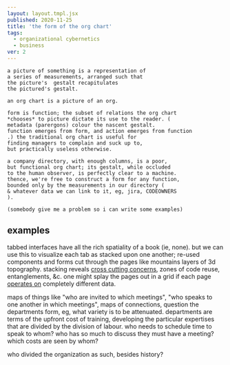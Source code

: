 ```yaml
---
layout: layout.tmpl.jsx
published: 2020-11-25
title: 'the form of the org chart'
tags:
  - organizational cybernetics
  - business
ver: 2
---
```

```
a picture of something is a representation of
a series of measurements, arranged such that
the picture's  gestalt recapitulates
the pictured's gestalt.

an org chart is a picture of an org.

form is function; the subset of relations the org chart 
*chooses* to picture dictate its use to the reader. (
metadata (parergons) colour the nascent gestalt. 
function emerges from form, and action emerges from function
.) the traditional org chart is useful for 
finding managers to complain and suck up to, 
but practically useless otherwise. 

a company directory, with enough columns, is a poor, 
but functional org chart; its gestalt, while occluded 
to the human observer, is perfectly clear to a machine. 
thence, we're free to construct a form for any function, 
bounded only by the measurements in our directory (
& whatever data we can link to it, eg, jira, CODEOWNERS
).

(somebody give me a problem so i can write some examples)
```

## examples

tabbed interfaces have all the rich spatiality of a book (ie, none). but we can use this to visualize each tab as stacked upon one another; re-used components and forms cut through the pages like mountains layers of 3d topography. stacking reveals <a href="articles/towards-concern/">cross cutting concerns</a>, zones of code reuse, entanglements, &amp;c. one might splay the pages out in a grid if each page <a href="https://en.wikipedia.org/wiki/Good_regulator">operates on</a> completely different data.

maps of things like "who are invited to which meetings", "who speaks to one another in which meetings", maps of connections, question the departments form, eg, what variety is to be attenuated. departments are terms of the upfront cost of training, developing the particular expertises that are divided by the division of labour. who needs to schedule time to speak to whom? who has so much to discuss they must have a meeting? which costs are seen by whom?

who divided the organization as such, besides history?
